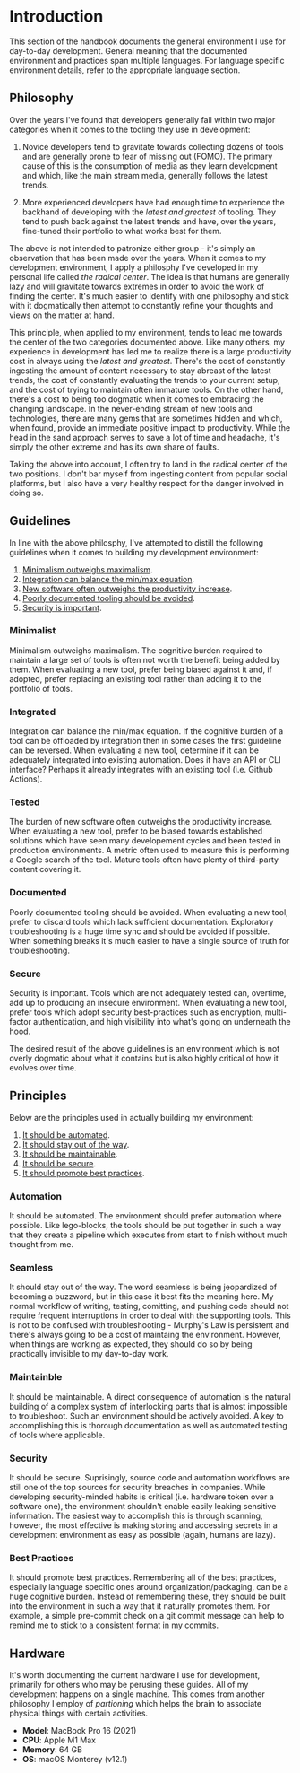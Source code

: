 # Introduction

This section of the handbook documents the general environment I use for
day-to-day development. General meaning that the documented environment and
practices span multiple languages. For language specific environment details,
refer to the appropriate language section.

## Philosophy

Over the years I've found that developers generally fall within two major
categories when it comes to the tooling they use in development:

1. Novice developers tend to gravitate towards collecting dozens of tools and
   are generally prone to fear of missing out (FOMO). The primary cause of this
   is the consumption of media as they learn development and which, like the
   main stream media, generally follows the latest trends.

1. More experienced developers have had enough time to experience the backhand
   of developing with the *latest and greatest* of tooling. They tend to push
   back against the latest trends and have, over the years, fine-tuned their
   portfolio to what works best for them.

The above is not intended to patronize either group - it's simply an observation
that has been made over the years. When it comes to my development environment,
I apply a philosphy I've developed in my personal life called *the radical
center*. The idea is that humans are generally lazy and will gravitate towards
extremes in order to avoid the work of finding the center. It's much easier to
identify with one philosophy and stick with it dogmatically then attempt to
constantly refine your thoughts and views on the matter at hand.

This principle, when applied to my environment, tends to lead me towards the
center of the two categories documented above. Like many others, my experience
in development has led me to realize there is a large productivity cost in
always using the *latest and greatest*. There's the cost of constantly ingesting
the amount of content necessary to stay abreast of the latest trends, the cost
of constantly evaluating the trends to your current setup, and the cost of
trying to maintain often immature tools. On the other hand, there's a cost to
being too dogmatic when it comes to embracing the changing landscape. In the
never-ending stream of new tools and technologies, there are many gems that are
sometimes hidden and which, when found, provide an immediate positive impact to
productivity. While the head in the sand approach serves to save a lot of time
and headache, it's simply the other extreme and has its own share of faults.

Taking the above into account, I often try to land in the radical center of the
two positions. I don't bar myself from ingesting content from popular social
platforms, but I also have a very healthy respect for the danger involved in
doing so.

## Guidelines

In line with the above philosphy, I've attempted to distill the following
guidelines when it comes to building my development environment:

1. [Minimalism outweighs maximalism](#minimalist).
1. [Integration can balance the min/max equation](#integrated).
1. [New software often outweighs the productivity increase](#tested).
1. [Poorly documented tooling should be avoided](#documented).
1. [Security is important](#secure).

### Minimalist

Minimalism outweighs maximalism. The cognitive burden required to maintain a
large set of tools is often not worth the benefit being added by them. When
evaluating a new tool, prefer being biased against it and, if adopted, prefer
replacing an existing tool rather than adding it to the portfolio of tools.

### Integrated

Integration can balance the min/max equation. If the cognitive burden of a tool
can be offloaded by integration then in some cases the first guideline can be
reversed. When evaluating a new tool, determine if it can be adequately
integrated into existing automation. Does it have an API or CLI interface?
Perhaps it already integrates with an existing tool (i.e. Github Actions).

### Tested

The burden of new software often outweighs the productivity increase. When
evaluating a new tool, prefer to be biased towards established solutions which
have seen many developement cycles and been tested in production environments. A
metric often used to measure this is performing a Google search of the tool.
Mature tools often have plenty of third-party content covering it.

### Documented

Poorly documented tooling should be avoided. When evaluating a new tool, prefer
to discard tools which lack sufficient documentation. Exploratory
troubleshooting is a huge time sync and should be avoided if possible. When
something breaks it's much easier to have a single source of truth for
troubleshooting.

### Secure

Security is important. Tools which are not adequately tested can, overtime, add
up to producing an insecure environment. When evaluating a new tool, prefer
tools which adopt security best-practices such as encryption, multi-factor
authentication, and high visibility into what's going on underneath the hood.

The desired result of the above guidelines is an environment which is not overly
dogmatic about what it contains but is also highly critical of how it evolves
over time.

## Principles

Below are the principles used in actually building my environment:

1. [It should be automated](#automation).
1. [It should stay out of the way](#seamless).
1. [It should be maintainable](#maintainable).
1. [It should be secure](#security).
1. [It should promote best practices](#best-practices).

### Automation

It should be automated. The environment should prefer automation where possible.
Like lego-blocks, the tools should be put together in such a way that they
create a pipeline which executes from start to finish without much thought from
me.

### Seamless

It should stay out of the way. The word seamless is being jeopardized of
becoming a buzzword, but in this case it best fits the meaning here. My normal
workflow of writing, testing, comitting, and pushing code should not require
frequent interruptions in order to deal with the supporting tools. This is not
to be confused with troubleshooting - Murphy's Law is persistent and there's
always going to be a cost of maintaing the environment. However, when things are
working as expected, they should do so by being practically invisible to my
day-to-day work.

### Maintainble

It should be maintainable. A direct consequence of automation is the natural
building of a complex system of interlocking parts that is almost impossible to
troubleshoot. Such an environment should be actively avoided. A key to
accomplishing this is thorough documentation as well as automated testing of
tools where applicable.

### Security

It should be secure. Suprisingly, source code and automation workflows are still
one of the top sources for security breaches in companies. While developing
security-minded habits is critical (i.e. hardware token over a software one),
the environment shouldn't enable easily leaking sensitive information. The
easiest way to accomplish this is through scanning, however, the most effective
is making storing and accessing secrets in a development environment as easy as
possible (again, humans are lazy).

### Best Practices

It should promote best practices. Remembering all of the best practices,
especially language specific ones around organization/packaging, can be a huge
cognitive burden. Instead of remembering these, they should be built into the
environment in such a way that it naturally promotes them. For example, a simple
pre-commit check on a git commit message can help to remind me to stick to a
consistent format in my commits.

## Hardware

It's worth documenting the current hardware I use for development, primarily for
others who may be perusing these guides. All of my development happens on a
single machine. This comes from another philosophy I employ of *partioning*
which helps the brain to associate physical things with certain activities.

- **Model**: MacBook Pro 16 (2021)
- **CPU**: Apple M1 Max
- **Memory**: 64 GB
- **OS**: macOS Monterey (v12.1)
